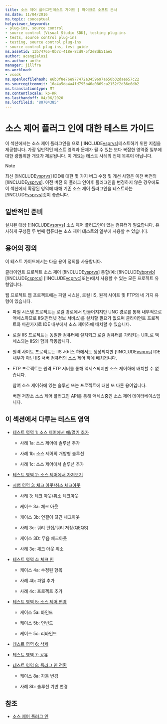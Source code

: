 ```yaml
---
title: 소스 제어 플러그인테스트 가이드 | 마이크로 소프트 문서
ms.date: 11/04/2016
ms.topic: conceptual
helpviewer_keywords:
- plug-ins, source control
- source control [Visual Studio SDK], testing plug-ins
- tests, source control plug-ins
- testing, source control plug-ins
- source control plug-ins, test guide
ms.assetid: 13b74765-0b7c-418e-8cd9-5f2e8db51ae5
author: acangialosi
ms.author: anthc
manager: jillfra
ms.workload:
- vssdk
ms.openlocfilehash: e6b3f8e76e977472a3459697a650b32dae657c22
ms.sourcegitcommit: 16a4a5da4a4fd795b46a0869ca2152f2d36e6db2
ms.translationtype: MT
ms.contentlocale: ko-KR
ms.lasthandoff: 04/06/2020
ms.locfileid: "80704385"
---
```

# <a name="test-guide-for-source-control-plug-ins"></a>소스 제어 플러그 인에 대한 테스트 가이드
이 섹션에서는 소스 제어 플러그인을 으로 [!INCLUDE[vsprvs](../../code-quality/includes/vsprvs_md.md)]테스트하기 위한 지침을 제공합니다. 가장 일반적인 테스트 영역과 문제가 될 수 있는 보다 복잡한 영역중 일부에 대한 광범위한 개요가 제공됩니다. 이 개요는 테스트 사례의 전체 목록이 아닙니다.

> [!NOTE]
> 최신 [!INCLUDE[vsprvs](../../code-quality/includes/vsprvs_md.md)] IDE에 대한 몇 가지 버그 수정 및 개선 사항은 이전 버전의 [!INCLUDE[vsprvs](../../code-quality/includes/vsprvs_md.md)]. 이전 버전 의 플러그 인이후 플러그인을 변경하지 않은 경우에도 이 섹션에서 확장된 영역에 대해 기존 소스 제어 플러그인을 테스트하는 [!INCLUDE[vsprvs](../../code-quality/includes/vsprvs_md.md)]것이 좋습니다.

## <a name="common-preparation"></a>일반적인 준비
 설치된 대상 [!INCLUDE[vsprvs](../../code-quality/includes/vsprvs_md.md)] 소스 제어 플러그인이 있는 컴퓨터가 필요합니다. 유사하게 구성된 두 번째 컴퓨터는 소스 제어 테스트의 일부에 사용할 수 있습니다.

## <a name="definition-of-terms"></a>용어의 정의
 이 테스트 가이드에서는 다음 용어 정의를 사용합니다.

 클라이언트 프로젝트 소스 제어 [!INCLUDE[vsprvs](../../code-quality/includes/vsprvs_md.md)] 통합(예: [!INCLUDE[vbprvb](../../code-quality/includes/vbprvb_md.md)] [!INCLUDE[csprcs](../../data-tools/includes/csprcs_md.md)] [!INCLUDE[vcprvc](../../code-quality/includes/vcprvc_md.md)]또는)에서 사용할 수 있는 모든 프로젝트 유형입니다.

 웹 프로젝트 웹 프로젝트에는 파일 시스템, 로컬 IIS, 원격 사이트 및 FTP의 네 가지 유형이 있습니다.

- 파일 시스템 프로젝트는 로컬 경로에서 만들어지지만 UNC 경로를 통해 내부적으로 액세스하므로 IIS(인터넷 정보 서비스)를 설치할 필요가 없으며 클라이언트 프로젝트와 마찬가지로 IDE 내부에서 소스 제어하에 배치할 수 있습니다.

- 로컬 IIS 프로젝트는 동일한 컴퓨터에 설치되고 로컬 컴퓨터를 가리키는 URL로 액세스되는 IIS와 함께 작동합니다.

- 원격 사이트 프로젝트는 IIS 서비스 하에서도 생성되지만 [!INCLUDE[vsprvs](../../code-quality/includes/vsprvs_md.md)] IDE 내부가 아닌 IIS 서버 컴퓨터의 소스 제어 하에 배치됩니다.

- FTP 프로젝트는 원격 FTP 서버를 통해 액세스되지만 소스 제어하에 배치할 수 없습니다.

  참여 소스 제어하에 있는 솔루션 또는 프로젝트에 대한 또 다른 용어입니다.

  버전 저장소 소스 제어 플러그인 API를 통해 액세스중인 소스 제어 데이터베이스입니다.

## <a name="test-areas-covered-in-this-section"></a>이 섹션에서 다루는 테스트 영역

- [테스트 영역 1: 소스 제어에서 에/열기 추가](../../extensibility/internals/test-area-1-add-to-open-from-source-control.md)

  - 사례 1a: 소스 제어에 솔루션 추가

  - 사례 1b: 소스 제어의 개방형 솔루션

  - 사례 1c: 소스 제어에서 솔루션 추가

- [테스트 영역 2: 소스 제어에서 가져오기](../../extensibility/internals/test-area-2-get-from-source-control.md)

- [시험 영역 3: 체크 아웃/취소 체크아웃](../../extensibility/internals/test-area-3-check-out-undo-checkout.md)

  - 사례 3: 체크 아웃/취소 체크아웃

  - 케이스 3a: 체크 아웃

  - 케이스 3b: 연결이 끊긴 체크아웃

  - 사례 3c: 쿼리 편집/쿼리 저장(QEQS)

  - 케이스 3D: 무음 체크아웃

  - 사례 3e: 체크 아웃 취소

- [테스트 영역 4: 체크 인](../../extensibility/internals/test-area-4-check-in.md)

  - 케이스 4a: 수정된 항목

  - 사례 4b: 파일 추가

  - 사례 4c: 프로젝트 추가

- [테스트 영역 5: 소스 제어 변경](../../extensibility/internals/test-area-5-change-source-control.md)

  - 케이스 5a: 바인드

  - 케이스 5b: 언빈드

  - 케이스 5c: 리바인드

- [테스트 영역 6: 삭제](../../extensibility/internals/test-area-6-delete.md)

- [테스트 영역 7: 공유](../../extensibility/internals/test-area-7-share.md)

- [테스트 영역 8: 플러그 인 전환](../../extensibility/internals/test-area-8-plug-in-switching.md)

  - 케이스 8a: 자동 변경

  - 사례 8b: 솔루션 기반 변경

## <a name="see-also"></a>참조
- [소스 제어 플러그 인](../../extensibility/source-control-plug-ins.md)
